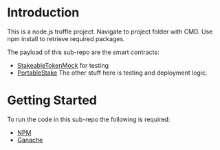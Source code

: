 # Introduction 
This is a node.js truffle project. Navigate to project folder with CMD.
Use npm install to retrieve required packages.


The payload of this sub-repo are the smart contracts:
- [StakeableTokenMock](https://github.com/ntrondo/BeStaked/blob/main/truffleproject/contracts/Stakeable/StakeableToken.sol#L1461) for testing
- [PortableStake](https://github.com/ntrondo/BeStaked/blob/main/truffleproject/contracts/Stakeable/PortableStake.sol#L32)
The other stuff here is testing and deployment logic.

# Getting Started
To run the code in this sub-repo the following is required:
- [NPM](https://www.npmjs.com/)
- [Ganache](https://trufflesuite.com/ganache/)


